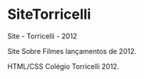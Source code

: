 # SiteTorricelli
Site - Torricelli - 2012

Site Sobre Filmes lançamentos de 2012.

HTML/CSS Colégio Torricelli 2012.
